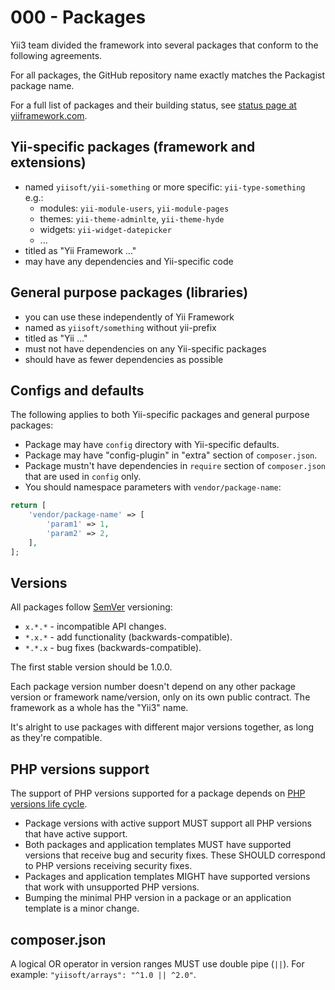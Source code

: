 # 000 - Packages

Yii3 team divided the framework into several packages that conform to the following agreements.

For all packages, the GitHub repository name exactly matches the Packagist package name.

For a full list of packages and their building status,
see [status page at yiiframework.com](https://www.yiiframework.com/status/3.0).

## Yii-specific packages (framework and extensions)
    
- named `yiisoft/yii-something` or more specific: `yii-type-something` e.g.:
    - modules: `yii-module-users`, `yii-module-pages`
    - themes: `yii-theme-adminlte`, `yii-theme-hyde`
    - widgets: `yii-widget-datepicker`
    - ...
- titled as "Yii Framework ..."
- may have any dependencies and Yii-specific code

## General purpose packages (libraries)
  
- you can use these independently of Yii Framework
- named as `yiisoft/something` without yii-prefix
- titled as "Yii ..."
- must not have dependencies on any Yii-specific packages
- should have as fewer dependencies as possible

## Configs and defaults

The following applies to both Yii-specific packages and general purpose packages:

- Package may have `config` directory with Yii-specific defaults.
- Package may have "config-plugin" in "extra" section of `composer.json`.  
- Package mustn't have dependencies in `require` section of `composer.json` that are used in `config` only.
- You should namespace parameters with `vendor/package-name`:

```php
return [
    'vendor/package-name' => [
        'param1' => 1,
        'param2' => 2,
    ],
];
```
  
## Versions

All packages follow [SemVer](https://semver.org/) versioning:

- `x.*.*` - incompatible API changes.
- `*.x.*` - add functionality (backwards-compatible).
- `*.*.x` - bug fixes (backwards-compatible).

The first stable version should be 1.0.0.

Each package version number doesn't depend on any other package version or framework name/version,
only on its own public contract.
The framework as a whole has the "Yii3" name.

It's alright to use packages with different major versions together, as long as they're compatible.

## PHP versions support

The support of PHP versions supported for a package depends on
[PHP versions life cycle](https://www.php.net/supported-versions.php).

- Package versions with active support MUST support all PHP versions that have active support.
- Both packages and application templates MUST have supported versions that receive bug and security fixes.
  These SHOULD correspond to PHP versions receiving security fixes.
- Packages and application templates MIGHT have supported versions that work with unsupported PHP versions.
- Bumping the minimal PHP version in a package or an application template is a minor change.

## composer.json

A logical OR operator in version ranges MUST use double pipe (`||`). For example: `"yiisoft/arrays": "^1.0 || ^2.0"`.   
